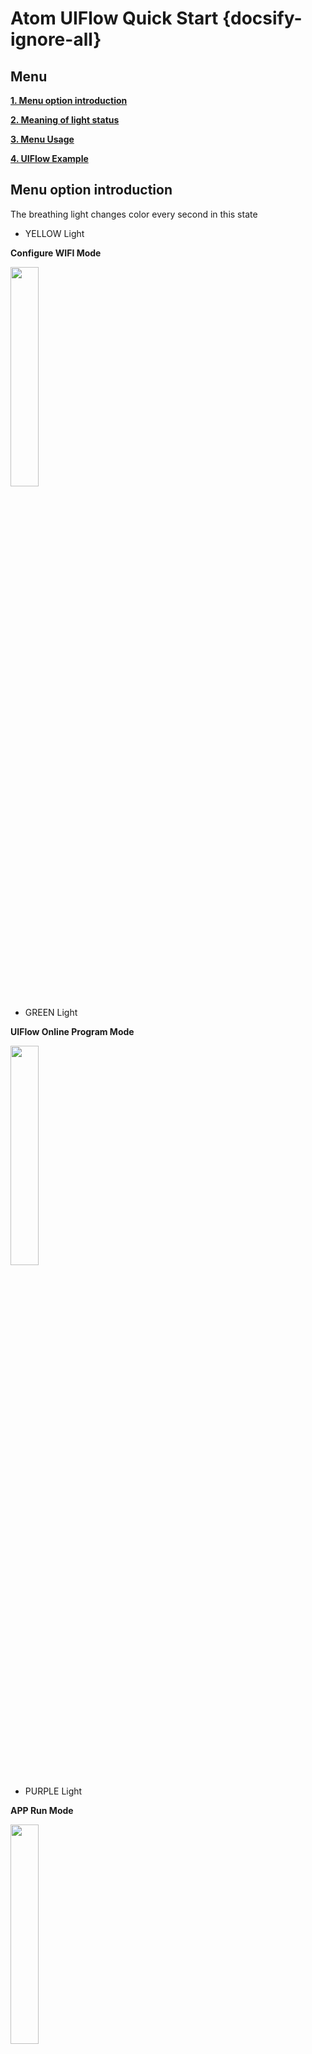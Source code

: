 # Atom UIFlow Quick Start {docsify-ignore-all}

## Menu

**[1. Menu option introduction](#Menu-option-introduction)**

**[2. Meaning of light status](#Meaning-of-light-status)**

**[3. Menu Usage](#Menu-Usage)**

**[4. UIFlow Example](#UIFlow-Example)**


## Menu option introduction

The breathing light changes color every second in this state

- YELLOW Light

**Configure WIFI Mode**

<img src="assets/img/product_pics/core/minicore/atom/atom_01.jpg" width="30%">

- GREEN Light

**UIFlow Online Program Mode**

<img src="assets/img/product_pics/core/minicore/atom/atom_02.jpg" width="30%">

- PURPLE Light

**APP Run Mode**

<img src="assets/img/product_pics/core/minicore/atom/atom_03.jpg" width="30%">

- BLUE Light

**USB Mode**

<img src="assets/img/product_pics/core/minicore/atom/atom_04.jpg" width="30%">

## Meaning of light status

- Breathing  red-light means the WIFI network is connecting

- Steady red-light means WIFI connection failed, press the middle button to reconnect

- Breathing  green-light indicates that the UIFlow server is connected normally

- Steady blue-light means the UIFlow server is not connected properly

- Breathing  blue-light to indicate that USB mode has been entered

- Steady yellow-light indicates that WEB network configuration is required 

## Menu Usage

1.	After burning the UIFlow firmware, the device enters the WEB distribution mode by default (the yellow-light is always on). At this time, Atom will automatically issue a WIFI hotspot, such as M5Stack-XXXX. Connect to this WIFI and open the browser. Enter 192.168.4.1 to enter the web configuration page. Enter The SSID and password are used for network connection. At this time, the red light flashes. After the connection is successful, the blue light stays on briefly (UIFlow server is not connected). When the green light flashes, the UIFlow server is connected normally. At this time, online programming can be performed.
<br>

2.	The device enters the last selected mode by default upon power-on. If you need to change the mode, just press and hold the middle button during power-on (or restart). The menu mode will automatically scroll in the form of lights until the lights change to the desired mode Release the color. For example, you need to reconfigure WIFI. When the device is powered on or restarted, press and hold the middle button until it is released when the yellow-light  breathing is displayed, and then enter WIFI configuration mode.

3.  API key can be seen through web configuration page or serial port tool

<img src="assets/img/product_pics/core/minicore/atom/apikey.png" width="50%" height="50%"><img src="assets/img/product_pics/core/minicore/atom/serialtool.png" width="50%" height="50%">

<br>

### UIFlow Example

- AtomMatrix

<img src="assets/img/product_pics/core/minicore/atom/atom_matrix_example.png" width="50%" height="50%">

- [Matrix Example](https://github.com/m5stack/M5-ProductExampleCodes/tree/master/Core/Atom/Atom%20Matrix)

- AtomLite

<img src="assets/img/product_pics/core/minicore/atom/atom_lite_example.png" width="50%" height="50%">

- [Lite Example](https://github.com/m5stack/M5-ProductExampleCodes/tree/master/Core/Atom/Atom%20Lite)